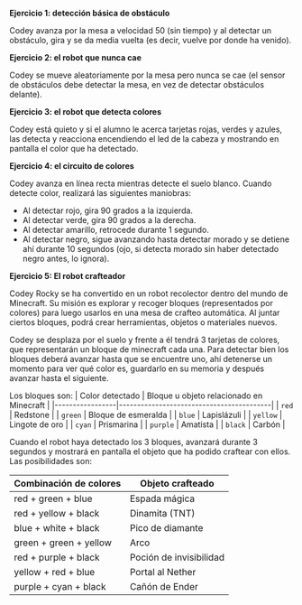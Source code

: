 **Ejercicio 1: detección básica de obstáculo**

Codey avanza por la mesa a velocidad 50 (sin tiempo) y al detectar un obstáculo, gira y se da media vuelta (es decir, vuelve por donde ha venido).

**Ejercicio 2: el robot que nunca cae**

Codey se mueve aleatoriamente por la mesa pero nunca se cae (el sensor de obstáculos debe detectar la mesa, en vez de detectar obstáculos delante).

**Ejercicio 3: el robot que detecta colores**

Codey está quieto y si el alumno le acerca tarjetas rojas, verdes y azules, las detecta y reacciona encendiendo el led de la cabeza y mostrando en pantalla el color que ha detectado.

**Ejercicio 4: el circuito de colores**

Codey avanza en línea recta mientras detecte el suelo blanco. Cuando detecte color, realizará las siguientes maniobras:
- Al detectar rojo, gira 90 grados a la izquierda.
- Al detectar verde, gira 90 grados a la derecha.
- Al detectar amarillo, retrocede durante 1 segundo.
- Al detectar negro, sigue avanzando hasta detectar morado y se detiene ahí durante 10 segundos (ojo, si detecta morado sin haber detectado negro antes, lo ignora).

**Ejercicio 5: El robot crafteador**

Codey Rocky se ha convertido en un robot recolector dentro del mundo de Minecraft. Su misión es explorar y recoger bloques (representados por colores) para luego usarlos en una mesa de crafteo automática. Al juntar ciertos bloques, podrá crear herramientas, objetos o materiales nuevos.

Codey se desplaza por el suelo y frente a él tendrá 3 tarjetas de colores, que representarán un bloque de minecraft cada una. Para detectar bien los bloques deberá avanzar hasta que se encuentre uno, ahí detenerse un momento para ver qué color es, guardarlo en su memoria y después avanzar hasta el siguiente.

Los bloques son:
| Color detectado | Bloque u objeto relacionado en Minecraft |
|-----------------|------------------------------------------|
| `red`           | Redstone                                 |
| `green`         | Bloque de esmeralda                      |
| `blue`          | Lapislázuli                              |
| `yellow`        | Lingote de oro                           |
| `cyan`          | Prismarina                               |
| `purple`        | Amatista                                 |
| `black`         | Carbón                                   |

Cuando el robot haya detectado los 3 bloques, avanzará durante 3 segundos y mostrará en pantalla el objeto que ha podido craftear con ellos. Las posibilidades son:

| Combinación de colores               | Objeto crafteado         |
|--------------------------------------|--------------------------|
| red + green + blue                   | Espada mágica            |
| red + yellow + black                 | Dinamita (TNT)           |
| blue + white + black                 | Pico de diamante         |
| green + green + yellow               | Arco                     |
| red + purple + black                 | Poción de invisibilidad  |
| yellow + red + blue                  | Portal al Nether         |
| purple + cyan + black                | Cañón de Ender           |
